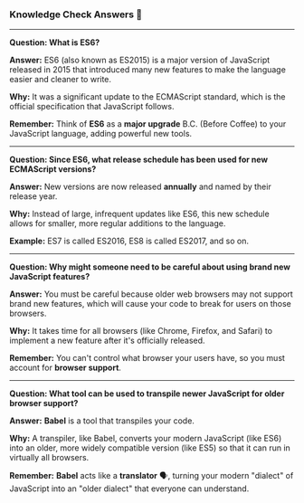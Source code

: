 ### Knowledge Check Answers 🎯

***

**Question: What is ES6?**

**Answer:** ES6 (also known as ES2015) is a major version of JavaScript released in 2015 that introduced many new features to make the language easier and cleaner to write.

**Why:** It was a significant update to the ECMAScript standard, which is the official specification that JavaScript follows.

**Remember:** Think of **ES6** as a **major upgrade** B.C. (Before Coffee) to your JavaScript language, adding powerful new tools.

***

**Question: Since ES6, what release schedule has been used for new ECMAScript versions?**

**Answer:** New versions are now released **annually** and named by their release year.

**Why:** Instead of large, infrequent updates like ES6, this new schedule allows for smaller, more regular additions to the language.

**Example:** ES7 is called ES2016, ES8 is called ES2017, and so on.

***

**Question: Why might someone need to be careful about using brand new JavaScript features?**

**Answer:** You must be careful because older web browsers may not support brand new features, which will cause your code to break for users on those browsers.

**Why:** It takes time for all browsers (like Chrome, Firefox, and Safari) to implement a new feature after it's officially released.

**Remember:** You can't control what browser your users have, so you must account for **browser support**.

***

**Question: What tool can be used to transpile newer JavaScript for older browser support?**

**Answer:** **Babel** is a tool that transpiles your code.

**Why:** A transpiler, like Babel, converts your modern JavaScript (like ES6) into an older, more widely compatible version (like ES5) so that it can run in virtually all browsers.

**Remember:** **Babel** acts like a **translator** 🗣️, turning your modern "dialect" of JavaScript into an "older dialect" that everyone can understand.
